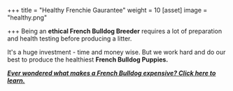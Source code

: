 +++
title = "Healthy Frenchie Gaurantee"
weight = 10
[asset]
image = "healthy.png"

+++
Being an **ethical French Bulldog Breeder** requires a lot of preparation and health testing before producing a litter. 

It's a huge investment - time and money wise. But we work hard and do our best to produce the healthiest **French Bulldog Puppies.**

 [**_Ever wondered what makes a French Bulldog expensive? Click here to learn._**](https://ethicalfrenchie.com/blog/why-french-bulldogs-are-expensive-before-adoption/ "Why French Bulldogs are Expensive")
